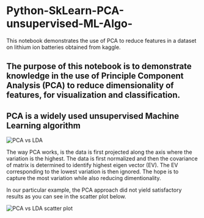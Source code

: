 # Python-SkLearn-PCA-unsupervised-ML-Algo-
This notebook demonstrates the use of PCA to reduce features in a dataset on lithium ion batteries obtained from kaggle.

## The purpose of this notebook is to demonstrate knowledge in the use of Principle Component Analysis (PCA) to reduce dimensionality of features, for visualization and classification.
## PCA is a widely used unsupervised Machine Learning algorithm 

![PCA vs LDA](https://user-images.githubusercontent.com/114509328/200872657-94ebbcca-55f6-4df2-b578-63e82ae2ece6.jpg)

The way PCA works, is the data is first projected along the axis where the variation is the highest. The data is first normalized and then the covariance of matrix is determined to identify highest eigen vector (EV). The EV corresponding to the lowest variation is then ignored. The hope is to capture the most variation while also reducing dimentionality. 

In our particular example, the PCA approach did not yield satisfactory results as you can see in the scatter plot below.

![PCA vs LDA scatter plot](https://user-images.githubusercontent.com/114509328/200873081-3b32e7e7-9c25-47fc-ae34-d43376eb8cce.jpg)
